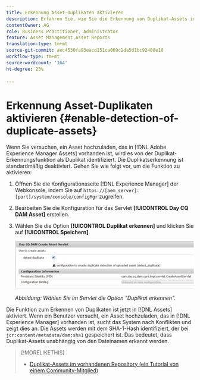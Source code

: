 ```yaml
---
title: Erkennung Asset-Duplikaten aktivieren
description: Erfahren Sie, wie Sie die Erkennung von Duplikat-Assets in Experience Manager aktivieren.
contentOwner: AG
role: Business Practitioner, Administrator
feature: Asset Management,Asset Reports
translation-type: tm+mt
source-git-commit: aec4530fa93eacd151ca069c2da5d1bc92408e10
workflow-type: tm+mt
source-wordcount: '164'
ht-degree: 23%

---
```



# Erkennung Asset-Duplikaten aktivieren {#enable-detection-of-duplicate-assets}

Wenn Sie versuchen, ein Asset hochzuladen, das in [!DNL Adobe Experience Manager Assets] vorhanden ist, wird es von der Duplikat-Erkennungsfunktion als Duplikat identifiziert. Die Duplikatserkennung ist standardmäßig deaktiviert. Gehen Sie wie folgt vor, um die Funktion zu aktivieren:

1. Öffnen Sie die Konfigurationsseite [!DNL Experience Manager] der Webkonsole, indem Sie auf `https://[aem_server]:[port]/system/console/configMgr` zugreifen.
1. Bearbeiten Sie die Konfiguration für das Servlet **[!UICONTROL Day CQ DAM Asset]** erstellen.
1. Wählen Sie die Option **[!UICONTROL Duplikat erkennen]** und klicken Sie auf **[!UICONTROL Speichern]**.

   ![Auswahl der Option „Duplikat erkennen“ im Servlet](assets/chlimage_1-377.png)

   *Abbildung: Wählen Sie im Servlet die Option &quot;Duplikat erkennen&quot;.*

Die Funktion zum Erkennen von Duplikaten ist jetzt in [!DNL Assets] aktiviert. Wenn ein Benutzer versucht, ein Asset hochzuladen, das in [!DNL Experience Manager] vorhanden ist, sucht das System nach Konflikten und zeigt dies an. Die Assets werden mit dem SHA-1-Hash identifiziert, der bei `jcr:content/metadata/dam:sha1` gespeichert ist. Das bedeutet, dass Duplikat-Assets unabhängig von den Dateinamen erkannt werden.

>[!MORELIKETHIS]
>
>* [Duplikat-Assets im vorhandenen Repository (ein Tutorial von einem Community-Mitglied)](https://experience-aem.blogspot.com/2019/06/aem-65-find-duplicate-assets-binaries-in-existing-repository.html)

